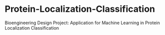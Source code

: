 # Protein-Localization-Classification
Bioengineering Design Project: Application for Machine Learning in Protein Localization Classification
